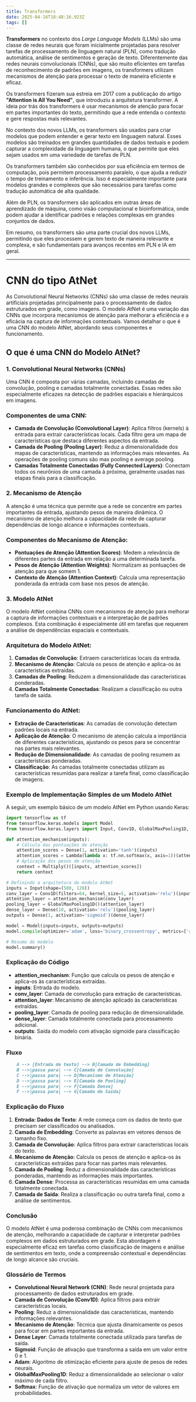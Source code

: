 ```yaml
---
title: Transformers
date: 2025-04-16T18:48:16.923Z
tags: []
---
```


**Transformers** no contexto dos *Large Language Models* (LLMs) são uma classe de redes neurais que foram inicialmente projetadas para resolver tarefas de processamento de linguagem natural (PLN), como tradução automática, análise de sentimentos e geração de texto. Diferentemente das redes neurais convolucionais (CNNs), que são muito eficientes em tarefas de reconhecimento de padrões em imagens, os transformers utilizam mecanismos de atenção para processar o texto de maneira eficiente e eficaz.

Os transformers fizeram sua estreia em 2017 com a publicação do artigo **"Attention is All You Need"**, que introduziu a arquitetura transformer. A ideia por trás dos transformers é usar mecanismos de atenção para focar em partes importantes do texto, permitindo que a rede entenda o contexto e gere respostas mais relevantes.

No contexto dos novos LLMs, os transformers são usados para criar modelos que podem entender e gerar texto em linguagem natural. Esses modelos são treinados em grandes quantidades de dados textuais e podem capturar a complexidade da linguagem humana, o que permite que eles sejam usados em uma variedade de tarefas de PLN.

Os transformers também são conhecidos por sua eficiência em termos de computação, pois permitem processamento paralelo, o que ajuda a reduzir o tempo de treinamento e inferência. Isso é especialmente importante para modelos grandes e complexos que são necessários para tarefas como tradução automática de alta qualidade.

Além de PLN, os transformers são aplicados em outras áreas de aprendizado de máquina, como visão computacional e bioinformática, onde podem ajudar a identificar padrões e relações complexas em grandes conjuntos de dados.

Em resumo, os transformers são uma parte crucial dos novos LLMs, permitindo que eles processem e gerem texto de maneira relevante e complexa, e são fundamentais para avanços recentes em PLN e IA em geral.

---

# CNN do tipo AtNet

As Convolutional Neural Networks (CNNs) são uma classe de redes neurais artificiais projetadas principalmente para o processamento de dados estruturados em grade, como imagens. O modelo AtNet é uma variação das CNNs que incorpora mecanismos de atenção para melhorar a eficiência e a eficácia na captura de informações contextuais. Vamos detalhar o que é uma CNN do modelo AtNet, abordando seus componentes e funcionamento.

## O que é uma CNN do Modelo AtNet?

### 1. Convolutional Neural Networks (CNNs)

Uma CNN é composta por várias camadas, incluindo camadas de convolução, pooling e camadas totalmente conectadas. Essas redes são especialmente eficazes na detecção de padrões espaciais e hierárquicos em imagens.

### Componentes de uma CNN:

- **Camada de Convolução (Convolutional Layer)**: Aplica filtros (kernels) à entrada para extrair características locais. Cada filtro gera um mapa de características que destaca diferentes aspectos da entrada.
- **Camada de Pooling (Pooling Layer)**: Reduz a dimensionalidade dos mapas de características, mantendo as informações mais relevantes. As operações de pooling comuns são max pooling e average pooling.
- **Camadas Totalmente Conectadas (Fully Connected Layers)**: Conectam todos os neurônios de uma camada à próxima, geralmente usadas nas etapas finais para a classificação.

### 2. Mecanismo de Atenção

A atenção é uma técnica que permite que a rede se concentre em partes importantes da entrada, ajustando pesos de maneira dinâmica. O mecanismo de atenção melhora a capacidade da rede de capturar dependências de longo alcance e informações contextuais.

### Componentes do Mecanismo de Atenção:

- **Pontuações de Atenção (Attention Scores)**: Medem a relevância de diferentes partes da entrada em relação a uma determinada tarefa.
- **Pesos de Atenção (Attention Weights)**: Normalizam as pontuações de atenção para que somem 1.
- **Contexto de Atenção (Attention Context)**: Calcula uma representação ponderada da entrada com base nos pesos de atenção.

### 3. Modelo AtNet

O modelo AtNet combina CNNs com mecanismos de atenção para melhorar a captura de informações contextuais e a interpretação de padrões complexos. Esta combinação é especialmente útil em tarefas que requerem a análise de dependências espaciais e contextuais.

### Arquitetura do Modelo AtNet:

1. **Camadas de Convolução**: Extraem características locais da entrada.
2. **Mecanismo de Atenção**: Calcula os pesos de atenção e aplica-os às características extraídas.
3. **Camadas de Pooling**: Reduzem a dimensionalidade das características ponderadas.
4. **Camadas Totalmente Conectadas**: Realizam a classificação ou outra tarefa de saída.

### Funcionamento do AtNet:

- **Extração de Características**: As camadas de convolução detectam padrões locais na entrada.
- **Aplicação de Atenção**: O mecanismo de atenção calcula a importância de diferentes características, ajustando os pesos para se concentrar nas partes mais relevantes.
- **Redução de Dimensionalidade**: As camadas de pooling resumem as características ponderadas.
- **Classificação**: As camadas totalmente conectadas utilizam as características resumidas para realizar a tarefa final, como classificação de imagens.

### Exemplo de Implementação Simples de um Modelo AtNet

A seguir, um exemplo básico de um modelo AtNet em Python usando Keras:

```python
import tensorflow as tf
from tensorflow.keras.models import Model
from tensorflow.keras.layers import Input, Conv1D, GlobalMaxPooling1D, Dense, Multiply, Lambda

def attention_mechanism(inputs):
    # Cálculo das pontuações de atenção
    attention_scores = Dense(1, activation='tanh')(inputs)
    attention_scores = Lambda(lambda x: tf.nn.softmax(x, axis=1))(attention_scores)
    # Aplicação dos pesos de atenção
    context = Multiply()([inputs, attention_scores])
    return context

# Definindo a arquitetura do modelo AtNet
inputs = Input(shape=(500, 128))
conv_layer = Conv1D(filters=64, kernel_size=5, activation='relu')(inputs)
attention_layer = attention_mechanism(conv_layer)
pooling_layer = GlobalMaxPooling1D()(attention_layer)
dense_layer = Dense(10, activation='relu')(pooling_layer)
outputs = Dense(1, activation='sigmoid')(dense_layer)

model = Model(inputs=inputs, outputs=outputs)
model.compile(optimizer='adam', loss='binary_crossentropy', metrics=['accuracy'])

# Resumo do modelo
model.summary()
```

### Explicação do Código

- **attention_mechanism**: Função que calcula os pesos de atenção e aplica-os às características extraídas.
- **inputs**: Entrada do modelo.
- **conv_layer**: Camada de convolução para extração de características.
- **attention_layer**: Mecanismo de atenção aplicado às características extraídas.
- **pooling_layer**: Camada de pooling para redução de dimensionalidade.
- **dense_layer**: Camada totalmente conectada para processamento adicional.
- **outputs**: Saída do modelo com ativação sigmoide para classificação binária.

### Fluxo

```markdown
    A --> [Entrada de texto] --> B[Camada de Embedding]
    B -->|passa para| --> C[Camada de Convolução]
    C -->|passa para| --> D[Mecanismo de Atenção]
    D -->|passa para| --> E[Camada de Pooling]
    E -->|passa para| --> F[Camada Dense]
    F -->|passa para| --> G[Camada de Saída]
```

### Explicação do Fluxo

1. **Entrada: Dados de Texto**: A rede começa com os dados de texto que precisam ser classificados ou analisados.
2. **Camada de Embedding**: Converte as palavras em vetores densos de tamanho fixo.
3. **Camada de Convolução**: Aplica filtros para extrair características locais do texto.
4. **Mecanismo de Atenção**: Calcula os pesos de atenção e aplica-os às características extraídas para focar nas partes mais relevantes.
5. **Camada de Pooling**: Reduz a dimensionalidade das características ponderadas, mantendo as informações mais importantes.
6. **Camada Dense**: Processa as características resumidas em uma camada totalmente conectada.
7. **Camada de Saída**: Realiza a classificação ou outra tarefa final, como a análise de sentimentos.

### Conclusão

O modelo AtNet é uma poderosa combinação de CNNs com mecanismos de atenção, melhorando a capacidade de capturar e interpretar padrões complexos em dados estruturados em grade. Esta abordagem é especialmente eficaz em tarefas como classificação de imagens e análise de sentimentos em texto, onde a compreensão contextual e dependências de longo alcance são cruciais.

### Glossário de Termos

- **Convolutional Neural Network (CNN)**: Rede neural projetada para processamento de dados estruturados em grade.
- **Camada de Convolução (Conv1D)**: Aplica filtros para extrair características locais.
- **Pooling**: Reduz a dimensionalidade das características, mantendo informações relevantes.
- **Mecanismo de Atenção**: Técnica que ajusta dinamicamente os pesos para focar em partes importantes da entrada.
- **Dense Layer**: Camada totalmente conectada utilizada para tarefas de saída.
- **Sigmoid**: Função de ativação que transforma a saída em um valor entre 0 e 1.
- **Adam**: Algoritmo de otimização eficiente para ajuste de pesos de redes neurais.
- **GlobalMaxPooling1D**: Reduz a dimensionalidade ao selecionar o valor máximo de cada filtro.
- **Softmax**: Função de ativação que normaliza um vetor de valores em probabilidades.
